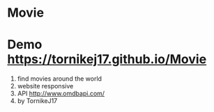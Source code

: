 # Movie
# Demo https://tornikej17.github.io/Movie

1. find movies around the world
2. website responsive 
3. API http://www.omdbapi.com/
4. by TornikeJ17
